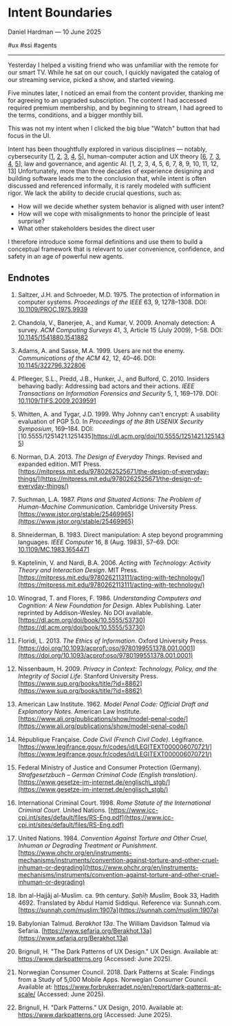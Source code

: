 # Intent Boundaries
Daniel Hardman &mdash; 10 June 2025

<span class="hash">#ux #ssi #agents</span> 

<hr>

Yesterday I helped a visiting friend who was unfamiliar with the remote for our smart TV. While he sat on our couch, I quickly navigated the catalog of our streaming service, picked a show, and started viewing.

Five minutes later, I noticed an email from the content provider, thanking me for agreeing to an upgraded subscription. The content I had accessed required premium membership, and by beginning to stream, I had agreed to the terms, conditions, and a bigger monthly bill.

This was not my intent when I clicked the big blue "Watch" button that had focus in the UI.

Intent has been thoughtfully explored in various disciplines &mdash; notably, cybersecurity [[1](#n1), [2](#n2), [3](#n3), [4](#n4), [5](#n5)], human-computer action and UX theory [[6](#n6), [7](#n7), [3](#n3), [4](#n4), [5](#n5)], law and governance, and agentic AI. [1, 2, 3, 4, 5, 6, 7, 8, 9, 10, 11, 12, 13] Unfortunately, more than three decades of experience designing and building software leads me to the conclusion that, while intent is often discussed and referenced informally, it is rarely modeled with sufficient rigor. We lack the ability to decide crucial questions, such as:

* How will we decide whether system behavior is aligned with user intent?
* How will we cope with misalignments to honor the principle of least surprise?
* What other stakeholders besides the direct user     

I therefore introduce some formal definitions and use them to build a conceptual framework that is relevant to user convenience, confidence, and safety in an age of powerful new agents.

## Endnotes

1. <a id="n1"></a>Saltzer, J.H. and Schroeder, M.D. 1975. The protection of information in computer systems. *Proceedings of the IEEE* 63, 9, 1278–1308.
   DOI: [10.1109/PROC.1975.9939](https://doi.org/10.1109/PROC.1975.9939)

2. <a id="n2"></a>Chandola, V., Banerjee, A., and Kumar, V. 2009. Anomaly detection: A survey. *ACM Computing Surveys* 41, 3, Article 15 (July 2009), 1–58.
   DOI: [10.1145/1541880.1541882](https://doi.org/10.1145/1541880.1541882)

3. <a id="n3"></a>Adams, A. and Sasse, M.A. 1999. Users are not the enemy. *Communications of the ACM* 42, 12, 40–46.
   DOI: [10.1145/322796.322806](https://doi.org/10.1145/322796.322806)

4. <a id="n4"></a>Pfleeger, S.L., Predd, J.B., Hunker, J., and Bulford, C. 2010. Insiders behaving badly: Addressing bad actors and their actions. *IEEE Transactions on Information Forensics and Security* 5, 1, 169–179.
   DOI: [10.1109/TIFS.2009.2039591](https://doi.org/10.1109/TIFS.2009.2039591)

5. <a id="n5"></a>Whitten, A. and Tygar, J.D. 1999. Why Johnny can't encrypt: A usability evaluation of PGP 5.0. In *Proceedings of the 8th USENIX Security Symposium*, 169–184.
    DOI: [10.5555/1251421.1251435]https://dl.acm.org/doi/10.5555/1251421.1251435)

6. <a id="n6"></a>Norman, D.A. 2013. *The Design of Everyday Things*. Revised and expanded edition. MIT Press.
   [https://mitpress.mit.edu/9780262525671/the-design-of-everyday-things/](https://mitpress.mit.edu/9780262525671/the-design-of-everyday-things/)

7. <a id="n7"></a>Suchman, L.A. 1987. *Plans and Situated Actions: The Problem of Human-Machine Communication*. Cambridge University Press.
   [https://www.jstor.org/stable/25469965](https://www.jstor.org/stable/25469965)

9. <a id="n9"></a>Shneiderman, B. 1983. Direct manipulation: A step beyond programming languages. *IEEE Computer* 16, 8 (Aug. 1983), 57–69.
   DOI: [10.1109/MC.1983.1654471](https://doi.org/10.1109/MC.1983.1654471)

10. <a id="n10"></a>Kaptelinin, V. and Nardi, B.A. 2006. *Acting with Technology: Activity Theory and Interaction Design*. MIT Press.
   [https://mitpress.mit.edu/9780262113111/acting-with-technology/](https://mitpress.mit.edu/9780262113111/acting-with-technology/)

11. <a id="n11"></a>Winograd, T. and Flores, F. 1986. *Understanding Computers and Cognition: A New Foundation for Design*. Ablex Publishing.
   Later reprinted by Addison-Wesley. No DOI available.
   [https://dl.acm.org/doi/book/10.5555/53730](https://dl.acm.org/doi/book/10.5555/53730)

12. <a id="n12"></a>Floridi, L. 2013. *The Ethics of Information*. Oxford University Press.
    [https://doi.org/10.1093/acprof\:oso/9780199551378.001.0001](https://doi.org/10.1093/acprof:oso/9780199551378.001.0001)

13. <a id="n13"></a>Nissenbaum, H. 2009. *Privacy in Context: Technology, Policy, and the Integrity of Social Life*. Stanford University Press.
    [https://www.sup.org/books/title/?id=8862](https://www.sup.org/books/title/?id=8862)

14. <a id="n14"></a>American Law Institute. 1962. *Model Penal Code: Official Draft and Explanatory Notes*. American Law Institute.
   [https://www.ali.org/publications/show/model-penal-code/](https://www.ali.org/publications/show/model-penal-code/)

15. <a id="n15"></a>République Française. *Code Civil (French Civil Code)*. Légifrance.
   [https://www.legifrance.gouv.fr/codes/id/LEGITEXT000006070721/](https://www.legifrance.gouv.fr/codes/id/LEGITEXT000006070721/)

16. <a id="n16"></a>Federal Ministry of Justice and Consumer Protection (Germany). *Strafgesetzbuch – German Criminal Code (English translation)*.
   [https://www.gesetze-im-internet.de/englisch\_stgb/](https://www.gesetze-im-internet.de/englisch_stgb/)

17. <a id="n17"></a>International Criminal Court. 1998. *Rome Statute of the International Criminal Court*. United Nations.
   [https://www.icc-cpi.int/sites/default/files/RS-Eng.pdf](https://www.icc-cpi.int/sites/default/files/RS-Eng.pdf)

18. <a id="n18"></a>United Nations. 1984. *Convention Against Torture and Other Cruel, Inhuman or Degrading Treatment or Punishment*.
   [https://www.ohchr.org/en/instruments-mechanisms/instruments/convention-against-torture-and-other-cruel-inhuman-or-degrading](https://www.ohchr.org/en/instruments-mechanisms/instruments/convention-against-torture-and-other-cruel-inhuman-or-degrading)

19. <a id="n19"></a>Ibn al-Ḥajjāj al-Muslim. ca. 9th century. *Ṣaḥīḥ Muslim*, Book 33, Hadith 4692. Translated by Abdul Hamid Siddiqui.
   Reference via: Sunnah.com.
   [https://sunnah.com/muslim:1907a](https://sunnah.com/muslim:1907a)

20. <a id="n20"></a>Babylonian Talmud. *Berakhot 13a*. The William Davidson Talmud via Sefaria.
   [https://www.sefaria.org/Berakhot.13a](https://www.sefaria.org/Berakhot.13a)

21. <a id="n20"></a>Brignull, H. "The Dark Patterns of UX Design." UX Design. Available at: https://www.darkpatterns.org (Accessed: June 2025).

22. <a id="n20"></a>Norwegian Consumer Council. 2018. Dark Patterns at Scale: Findings from a Study of 5,000 Mobile Apps. Norwegian Consumer Council. Available at: https://www.forbrukerradet.no/en/report/dark-patterns-at-scale/ (Accessed: June 2025).

23. <a id="n20"></a>Brignull, H. "Dark Patterns." UX Design, 2010. Available at: https://www.darkpatterns.org (Accessed: June 2025).

